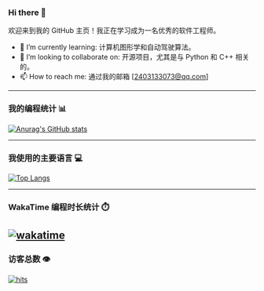 

### Hi there 👋

欢迎来到我的 GitHub 主页！我正在学习成为一名优秀的软件工程师。

- 🌱 I’m currently learning: 计算机图形学和自动驾驶算法。
- 👯 I’m looking to collaborate on: 开源项目，尤其是与 Python 和 C++ 相关的。
- 📫 How to reach me: 通过我的邮箱 [2403133073@qq.com]

---

### 我的编程统计 📊

[![Anurag's GitHub stats](https://github-readme-stats.vercel.app/api?username=ChenxiMoon&show_icons=true&theme=vue)](https://github.com/ChenxiMoon/github-readme-stats)

---

### 我使用的主要语言 💻

[![Top Langs](https://github-readme-stats.vercel.app/api/top-langs/?username=ChenxiMoon&layout=compact&theme=vue)](https://github.com/ChenxiMoon/github-readme-stats)

---

### WakaTime 编程时长统计 ⏱️

[![wakatime](https://github-readme-stats.vercel.app/api/wakatime?username=ChenxiMoon&theme=vue)](https://wakatime.com/@ChenxiMoon)
---

### 访客总数 👁️

[![hits](https://hits.seeyou.design/plant/count.svg?username=ChenxiMoon&theme=dark)](https://hits.seeyou.design/)
